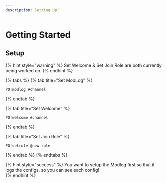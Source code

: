 ```yaml
---
description: Setting Up!
---
```


# Getting Started

## Setup

{% hint style="warning" %}
Set Welcome & Set Join Role are both currently being worked on.
{% endhint %}

{% tabs %}
{% tab title="Set ModLog" %}
```text
PO!modlog #channel
```
{% endtab %}

{% tab title="Set Welcome" %}
```text
PO!welcome #channel
```
{% endtab %}

{% tab title="Set Join Role" %}
```text
PO!setrole @new role
```
{% endtab %}
{% endtabs %}

{% hint style="success" %}
You want to setup the Modlog first so that it logs the configs, so you can see each config!  
{% endhint %}



### 

